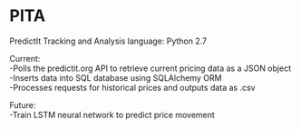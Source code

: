 # PITA
PredictIt Tracking and Analysis
language: Python 2.7

Current:  
-Polls the predictit.org API to retrieve current pricing data as a JSON object  
-Inserts data into SQL database using SQLAlchemy ORM  
-Processes requests for historical prices and outputs data as .csv  

Future:  
-Train LSTM neural network to predict price movement
